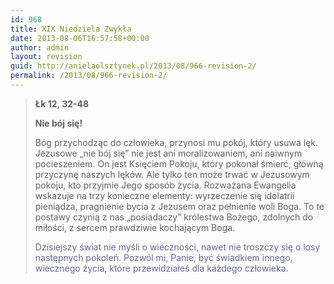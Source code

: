 ```yaml
---
id: 968
title: XIX Niedziela Zwykła
date: 2013-08-06T16:57:58+00:00
author: admin
layout: revision
guid: http://anielaolsztynek.pl/2013/08/966-revision-2/
permalink: /2013/08/966-revision-2/
---
```

> **Łk 12, 32-48**
> 
> **Nie bój się!**
> 
> Bóg przychodząc do człowieka, przynosi mu pokój, który usuwa lęk. Jezusowe &#8222;nie bój się&#8221; nie jest ani moralizowaniem, ani naiwnym pocieszeniem. On jest Księciem Pokoju, który pokonał śmierć, główną przyczynę naszych lęków. Ale tylko ten może trwać w Jezusowym pokoju, kto przyjmie Jego sposób życia. Rozważana Ewangelia wskazuje na trzy konieczne elementy: wyrzeczenie się idolatrii pieniądza, pragnienie bycia z Jezusem oraz pełnienie woli Boga. To te postawy czynią z nas &#8222;posiadaczy&#8221; królestwa Bożego, zdolnych do miłości, z sercem prawdziwie kochającym Boga.
> 
> <span style="color: #666699;">Dzisiejszy świat nie myśli o wieczności, nawet nie troszczy się o losy następnych pokoleń. Pozwól mi, Panie, być świadkiem innego, wiecznego życia, które przewidziałeś dla każdego człowieka.</span>

<span style="color: #666699;"><br /> </span>